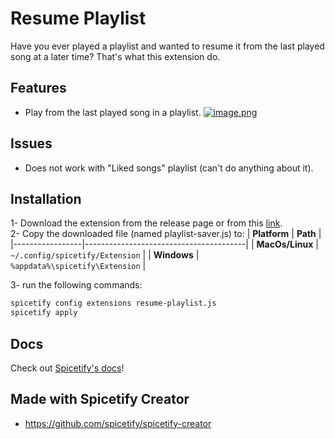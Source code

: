 # Resume Playlist

Have you ever played a playlist and wanted to resume it from the last played song at a later time? That's what this extension do.

## Features

- Play from the last played song in a playlist.
  [![image.png](https://i.postimg.cc/WbTsw9M8/image.png)](https://postimg.cc/ThN8RJN5)

## Issues

- Does not work with "Liked songs" playlist (can't do anything about it).

## Installation

1- Download the extension from the release page or from this [link](https://github.com/Samych02/Resume-Playlist/releases/latest/download/resume-playlist.js).<br>
2- Copy the downloaded file (named playlist-saver.js) to:
| **Platform** | **Path** |
|-----------------|----------------------------------------|
| **MacOs/Linux** | `~/.config/spicetify/Extension` |
| **Windows** | `%appdata%\spicetify\Extension` |

3- run the following commands:

```sh
spicetify config extensions resume-playlist.js
spicetify apply
```

## Docs

Check out [Spicetify's docs](https://spicetify.app/docs/development/spicetify-creator/the-basics)!

## Made with Spicetify Creator

- https://github.com/spicetify/spicetify-creator
